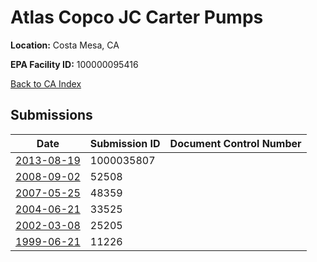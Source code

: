 # Atlas Copco JC Carter Pumps

**Location:** Costa Mesa, CA

**EPA Facility ID:** 100000095416

[Back to CA Index](../../index.md)

## Submissions

| Date | Submission ID | Document Control Number |
|------|--------------|-------------------------|
| [2013-08-19](submissions/1000035807.md) | 1000035807 |  |
| [2008-09-02](submissions/52508.md) | 52508 |  |
| [2007-05-25](submissions/48359.md) | 48359 |  |
| [2004-06-21](submissions/33525.md) | 33525 |  |
| [2002-03-08](submissions/25205.md) | 25205 |  |
| [1999-06-21](submissions/11226.md) | 11226 |  |
